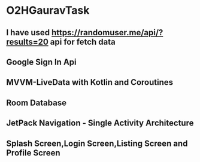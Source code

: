 # O2HGauravTask

## I have used https://randomuser.me/api/?results=20 api for fetch data
## Google Sign In Api 
## MVVM-LiveData with Kotlin and Coroutines
## Room Database
## JetPack Navigation - Single Activity Architecture
## Splash Screen,Login Screen,Listing Screen and Profile Screen

